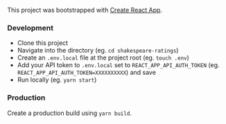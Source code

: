 This project was bootstrapped with [Create React App](https://github.com/facebookincubator/create-react-app).

### Development

- Clone this project
- Navigate into the directory (eg. `cd shakespeare-ratings`)
- Create an `.env.local` file at the project root (eg. `touch .env`)
- Add your API token to `.env.local` set to `REACT_APP_API_AUTH_TOKEN` (eg. `REACT_APP_API_AUTH_TOKEN=XXXXXXXXXX`) and save
- Run locally (eg. `yarn start`)

### Production

Create a production build using `yarn build`.